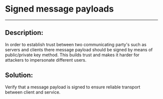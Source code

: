 # Signed message payloads
-------

## Description:

In order to establish trust between two communicating party's such as servers and clients
there message payload should be signed by means of public/private key method. This builds trust
and makes it harder for attackers to impersonate different users.


## Solution:

Verify that a message payload is signed to ensure reliable transport between client and service.
